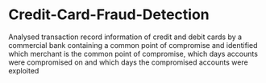 # Credit-Card-Fraud-Detection
Analysed transaction record information of credit and debit cards by a commercial bank containing a common point of compromise and identified which merchant is the common point of compromise, which days accounts were compromised on and which days the compromised accounts were exploited
